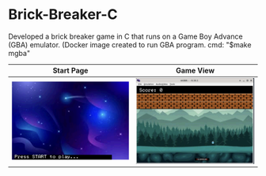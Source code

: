 # Brick-Breaker-C

Developed a brick breaker game in C that runs on a Game Boy Advance (GBA) emulator. 
(Docker image created to run GBA program. cmd: "$make mgba"

| Start Page | Game View |
|:----:|:----:|
|<img src="./assets/start_page.png" width=300 > | <img src="./assets/game_view.jpg" width=300 >|